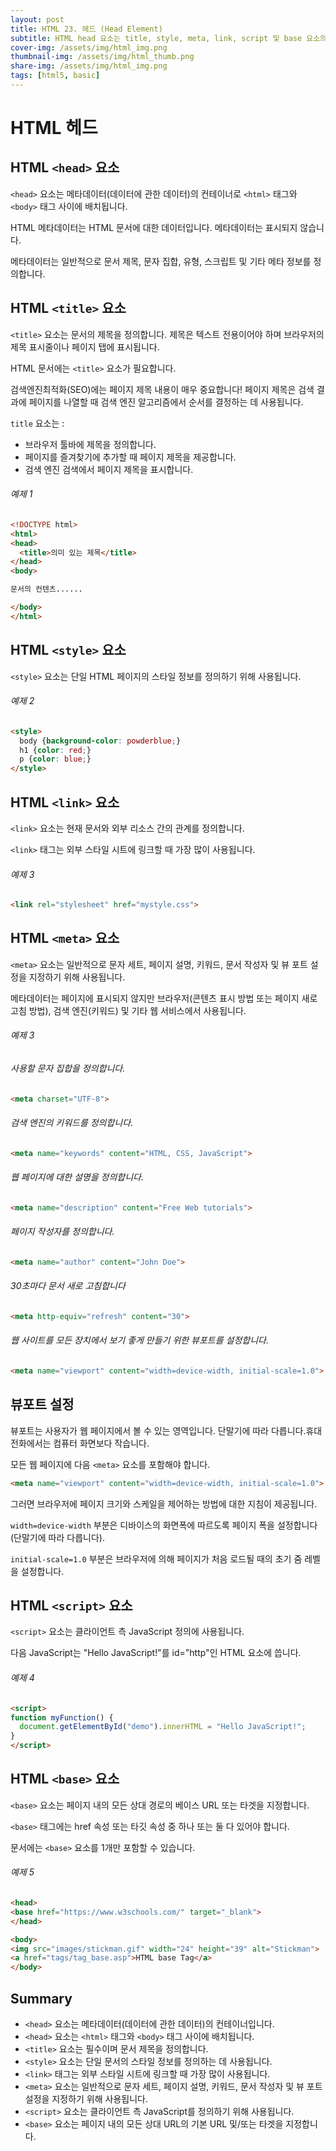 ```yaml
---
layout: post
title: HTML 23. 헤드 (Head Element)
subtitle: HTML head 요소는 title, style, meta, link, script 및 base 요소의 컨테이너입니다.
cover-img: /assets/img/html_img.png
thumbnail-img: /assets/img/html_thumb.png
share-img: /assets/img/html_img.png
tags: [html5, basic]
---
```


# HTML 헤드

## HTML ```<head>``` 요소

```<head>``` 요소는 메타데이터(데이터에 관한 데이터)의 컨테이너로 ```<html>``` 태그와 ```<body>``` 태그 사이에 배치됩니다.

HTML 메타데이터는 HTML 문서에 대한 데이터입니다. 메타데이터는 표시되지 않습니다.

메타데이터는 일반적으로 문서 제목, 문자 집합, 유형, 스크립트 및 기타 메타 정보를 정의합니다.

## HTML ```<title>``` 요소

```<title>``` 요소는 문서의 제목을 정의합니다. 제목은 텍스트 전용이어야 하며 브라우저의 제목 표시줄이나 페이지 탭에 표시됩니다.

HTML 문서에는 ```<title>``` 요소가 필요합니다.

검색엔진최적화(SEO)에는 페이지 제목 내용이 매우 중요합니다! 페이지 제목은 검색 결과에 페이지를 나열할 때 검색 엔진 알고리즘에서 순서를 결정하는 데 사용됩니다.

```title``` 요소는 :

+ 브라우저 툴바에 제목을 정의합니다.
+ 페이지를 즐겨찾기에 추가할 때 페이지 제목을 제공합니다.
+ 검색 엔진 검색에서 페이지 제목을 표시합니다.

###### 예제 1

```html
<!DOCTYPE html>
<html>
<head>
  <title>의미 있는 제목</title>
</head>
<body>

문서의 컨텐츠......

</body>
</html>
```

## HTML ```<style>``` 요소

```<style>``` 요소는 단일 HTML 페이지의 스타일 정보를 정의하기 위해 사용됩니다.

###### 예제 2

```html
<style>
  body {background-color: powderblue;}
  h1 {color: red;}
  p {color: blue;}
</style>
```

## HTML ```<link>``` 요소

```<link>``` 요소는 현재 문서와 외부 리소스 간의 관계를 정의합니다.

```<link>``` 태그는 외부 스타일 시트에 링크할 때 가장 많이 사용됩니다.

###### 예제 3

```html
<link rel="stylesheet" href="mystyle.css">
```

## HTML ```<meta>``` 요소

```<meta>``` 요소는 일반적으로 문자 세트, 페이지 설명, 키워드, 문서 작성자 및 뷰 포트 설정을 지정하기 위해 사용됩니다.

메타데이터는 페이지에 표시되지 않지만 브라우저(콘텐츠 표시 방법 또는 페이지 새로고침 방법), 검색 엔진(키워드) 및 기타 웹 서비스에서 사용됩니다.

###### 예제 3

###### 사용할 문자 집합을 정의합니다.

```html
<meta charset="UTF-8">
```

###### 검색 엔진의 키워드를 정의합니다.

```html
<meta name="keywords" content="HTML, CSS, JavaScript">
```

###### 웹 페이지에 대한 설명을 정의합니다.

```html
<meta name="description" content="Free Web tutorials">
```

###### 페이지 작성자를 정의합니다.

```html
<meta name="author" content="John Doe">
```

###### 30초마다 문서 새로 고침합니다

```html
<meta http-equiv="refresh" content="30">
```

###### 웹 사이트를 모든 장치에서 보기 좋게 만들기 위한 뷰포트를 설정합니다.

```html
<meta name="viewport" content="width=device-width, initial-scale=1.0">
```

## 뷰포트 설정

뷰포트는 사용자가 웹 페이지에서 볼 수 있는 영역입니다. 단말기에 따라 다릅니다.휴대전화에서는 컴퓨터 화면보다 작습니다.

모든 웹 페이지에 다음 ```<meta>``` 요소를 포함해야 합니다.

```html
<meta name="viewport" content="width=device-width, initial-scale=1.0">
```

그러면 브라우저에 페이지 크기와 스케일을 제어하는 방법에 대한 지침이 제공됩니다.

```width=device-width``` 부분은 디바이스의 화면폭에 따르도록 페이지 폭을 설정합니다(단말기에 따라 다릅니다).

```initial-scale=1.0``` 부분은 브라우저에 의해 페이지가 처음 로드될 때의 초기 줌 레벨을 설정합니다.

## HTML ```<script>``` 요소

```<script>``` 요소는 클라이언트 측 JavaScript 정의에 사용됩니다.

다음 JavaScript는 "Hello JavaScript!"를 id="http"인 HTML 요소에 씁니다.

###### 예제 4

```html
<script>
function myFunction() {
  document.getElementById("demo").innerHTML = "Hello JavaScript!";
}
</script>
```

## HTML ```<base>``` 요소

```<base>``` 요소는 페이지 내의 모든 상대 경로의 베이스 URL 또는 타겟을 지정합니다.

```<base>``` 태그에는 href 속성 또는 타깃 속성 중 하나 또는 둘 다 있어야 합니다.

문서에는 ```<base>``` 요소를 1개만 포함할 수 있습니다.

###### 예제 5

```html
<head>
<base href="https://www.w3schools.com/" target="_blank">
</head>

<body>
<img src="images/stickman.gif" width="24" height="39" alt="Stickman">
<a href="tags/tag_base.asp">HTML base Tag</a>
</body>
```

## Summary

+ ```<head>``` 요소는 메타데이터(데이터에 관한 데이터)의 컨테이너입니다.
+ ```<head>``` 요소는 ```<html>``` 태그와 ```<body>``` 태그 사이에 배치됩니다.
+ ```<title>``` 요소는 필수이며 문서 제목을 정의합니다.
+ ```<style>``` 요소는 단일 문서의 스타일 정보를 정의하는 데 사용됩니다.
+ ```<link>``` 태그는 외부 스타일 시트에 링크할 때 가장 많이 사용됩니다.
+ ```<meta>``` 요소는 일반적으로 문자 세트, 페이지 설명, 키워드, 문서 작성자 및 뷰 포트 설정을 지정하기 위해 사용됩니다.
+ ```<script>``` 요소는 클라이언트 측 JavaScript를 정의하기 위해 사용됩니다.
+ ```<base>``` 요소는 페이지 내의 모든 상대 URL의 기본 URL 및/또는 타겟을 지정합니다.

